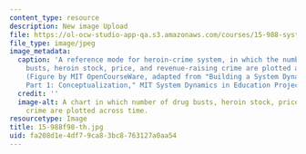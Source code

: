 ```yaml
---
content_type: resource
description: New image Upload
file: https://ol-ocw-studio-app-qa.s3.amazonaws.com/courses/15-988-system-dynamics-self-study-fall-1998-spring-1999/fa208d1e4df79ca83bc8763127a0aa54_15-988f98-th.jpg
file_type: image/jpeg
image_metadata:
  caption: 'A reference mode for heroin-crime system, in which the number of drug
    busts, heroin stock, price, and revenue-raising crime are plotted across time.
    (Figure by MIT OpenCourseWare, adapted from "Building a System Dynamics Model,
    Part 1: Conceptualization," MIT System Dynamics in Education Project.)'
  credit: ''
  image-alt: A chart in which number of drug busts, heroin stock, price, and revenue-raising
    crime are plotted across time.
resourcetype: Image
title: 15-988f98-th.jpg
uid: fa208d1e-4df7-9ca8-3bc8-763127a0aa54
---
```

